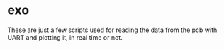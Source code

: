 # exo
These are just a few scripts used for reading the data from the pcb with UART and plotting it, in real time or not.

